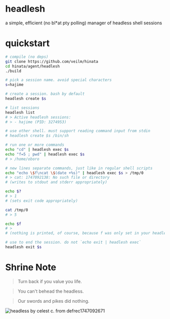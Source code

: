 # headlesh
a simple, efficient (no bl*at pty polling) manager of headless shell sessions

# quickstart
```sh
# compile (no deps)
git clone https://github.com/veilm/hinata
cd hinata/agent/headlesh
./build

# pick a session name. avoid special characters
s=hajime

# create a session. bash by default
headlesh create $s

# list sessions
headlesh list
# > Active headlesh sessions:
# > - hajime (PID: 3274953)

# use other shell. must support reading command input from stdin
# headlesh create $s /bin/sh

# run one or more commands
echo "cd" | headlesh exec $s
echo "f=5 ; pwd" | headlesh exec $s
# > /home/oboro

# new lines separate commands, just like in regular shell scripts
echo "echo \$f\ncat \$(date +%s)" | headlesh exec $s > /tmp/0
# > cat: 1747092138: No such file or directory
# (writes to stdout and stderr appropriately)

echo $?
# > 1
# (sets exit code appropriately)

cat /tmp/0
# > 5

echo $f
# >
# (nothing is printed, of course, because f was only set in your headlesh session)

# use to end the session. do not `echo exit | headlesh exec`
headlesh exit $s
```

# Shrine Note

> Turn back if you value you life.

> You can't behead the headless.

> Our swords and pikes did nothing.

![headless by celest c. from defrec1747092671](https://cdn.donmai.us/sample/b1/52/__headless_sekiro_shadows_die_twice_drawn_by_celest_c__sample-b152e1cda121797f807297636a890be7.jpg)
